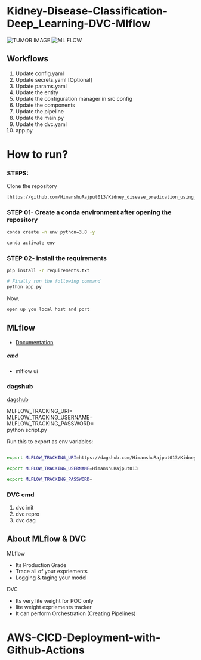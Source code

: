# Kidney-Disease-Classification-Deep_Learning-DVC-Mlflow
![TUMOR IMAGE](https://github.com/HimanshuRajput013/Kidney_disease_predication_using_deep_learning/assets/131947510/51cddf92-10a5-4987-bfd7-ee0e22586317)
![ML FLOW](https://github.com/HimanshuRajput013/Kidney_disease_predication_using_deep_learning/assets/131947510/2d12bbb8-f515-4e9f-b0cf-c16bcdf15f6d)




## Workflows

1. Update config.yaml
2. Update secrets.yaml [Optional]
3. Update params.yaml
4. Update the entity
5. Update the configuration manager in src config
6. Update the components
7. Update the pipeline 
8. Update the main.py
9. Update the dvc.yaml
10. app.py

# How to run?
### STEPS:

Clone the repository

```bash
[https://github.com/HimanshuRajput013/Kidney_disease_predication_using_deep_learning]
```
### STEP 01- Create a conda environment after opening the repository

```bash
conda create -n env python=3.8 -y
```

```bash
conda activate env
```


### STEP 02- install the requirements
```bash
pip install -r requirements.txt
```

```bash
# Finally run the following command
python app.py
```

Now,
```bash
open up you local host and port
```






## MLflow

- [Documentation](https://mlflow.org/docs/latest/index.html)

##### cmd
- mlflow ui

### dagshub
[dagshub](https://dagshub.com/)

MLFLOW_TRACKING_URI= \
MLFLOW_TRACKING_USERNAME= \
MLFLOW_TRACKING_PASSWORD= \
python script.py

Run this to export as env variables:

```bash

export MLFLOW_TRACKING_URI=https://dagshub.com/HimanshuRajput013/Kidney_disease_predication_using_deep_learning.mlflow

export MLFLOW_TRACKING_USERNAME=HimanshuRajput013

export MLFLOW_TRACKING_PASSWORD=

```


### DVC cmd

1. dvc init
2. dvc repro
3. dvc dag


## About MLflow & DVC

MLflow

 - Its Production Grade
 - Trace all of your expriements
 - Logging & taging your model


DVC 

 - Its very lite weight for POC only
 - lite weight expriements tracker
 - It can perform Orchestration (Creating Pipelines)



# AWS-CICD-Deployment-with-Github-Actions




